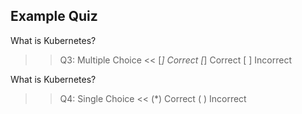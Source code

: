 
## Example Quiz

What is Kubernetes?

>>Q3: Multiple Choice <<
[*] Correct
[*] Correct
[ ] Incorrect

What is Kubernetes?

>>Q4: Single Choice <<
(*) Correct
( ) Incorrect